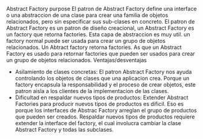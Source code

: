 Abstract Factory purpose
      El patron de Abstract Factory define una interface o una abstraccion de una clase para crear una familia de objetos relacionados, pero sin especificar sus sub-clases en concreto.
	El patron de Abstract Factory es un patron de diseño creacional, un Abstract Factory es un factory que retorna factories. Esta capa de abstraccion es muy util. un factory normal puede ser usada para crear un grupo de objetos relacionados. Un Abtract factory retorna factories. As que un Abstract Factory es usado para retornar factories que pueden ser usados para crear un grupo de objetos relacionados.
Ventajas/desventajas
* Asilamiento de clases concretas: El patron Abstract Factory nos ayuda controlando los objetos de clases que una aplicacion crea. Porque un factory encapsula la responsabilidad y el proceso de crear objetos, este patron aisla a los clientes de la implementacion de las clases. 
* Dificultad en respaldar nuevos tipos de productos: Extender Abstract Factories para producir nuevos tipos de productos es dificil. Eso es porque los interfaces de Abstrac Factory arreglan el grupo de productos que pueden ser creados. Respaldar nuevos tipos de productos requiere extender la interface del factory, el cual involucra cambiar la clase Abstract Factory y todas las subclases.

